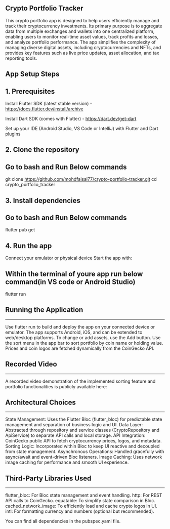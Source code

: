 ## Crypto Portfolio Tracker ##

This crypto portfolio app is designed to help users efficiently manage and track their cryptocurrency investments. Its primary purpose is to aggregate data from multiple exchanges and wallets into one centralized platform, enabling users to monitor real-time asset values, track profits and losses, and analyze portfolio performance. The app simplifies the complexity of managing diverse digital assets, including cryptocurrencies and NFTs, and provides key features such as live price updates, asset allocation, and tax reporting tools.

App Setup Steps
-------------------

## 1. Prerequisites

Install Flutter SDK (latest stable version) - https://docs.flutter.dev/install/archive

Install Dart SDK (comes with Flutter) - https://dart.dev/get-dart

Set up your IDE (Android Studio, VS Code or IntelliJ) with Flutter and Dart plugins

## 2. Clone the repository

Go to bash and Run Below commands
-------------------
git clone https://github.com/mohdfaisal77/crypto-portfolio-tracker.git
cd crypto_portfolio_tracker

## 3. Install dependencies

Go to bash and Run Below commands
-------------------
flutter pub get

## 4. Run the app

Connect your emulator or physical device
Start the app with:

Within the terminal of youre app run below command(in VS code or Android Studio)
-----------------
flutter run

## Running the Application ##
-------------------------------------------------

Use flutter run to build and deploy the app on your connected device or emulator.
The app supports Android, iOS, and can be extended to web/desktop platforms.
To change or add assets, use the Add button.
Use the sort menu in the app bar to sort portfolio by coin name or holding value.
Prices and coin logos are fetched dynamically from the CoinGecko API.

## Recorded Video ##
--------------------
A recorded video demonstration of the implemented sorting feature and portfolio functionalities is publicly available here:


## Architectural Choices ##
--------------------------------

State Management: Uses the Flutter Bloc (flutter_bloc) for predictable state management and separation of business logic and UI.
Data Layer: Abstracted through repository and service classes (CryptoRepository and ApiService) to separate API calls and local storage.
API Integration: CoinGecko public API to fetch cryptocurrency prices, logos, and metadata.
Sorting Logic: Incorporated within Bloc to keep UI reactive and decoupled from state management.
Asynchronous Operations: Handled gracefully with async/await and event-driven Bloc listeners.
Image Caching: Uses network image caching for performance and smooth UI experience.


## Third-Party Libraries Used ##
--------------------------------------
flutter_bloc: For Bloc state management and event handling.
http: For REST API calls to CoinGecko.
equatable: To simplify state comparison in Bloc.
cached_network_image: To efficiently load and cache crypto logos in UI.
intl: For formatting currency and numbers (optional but recommended).

You can find all dependencies in the pubspec.yaml file.